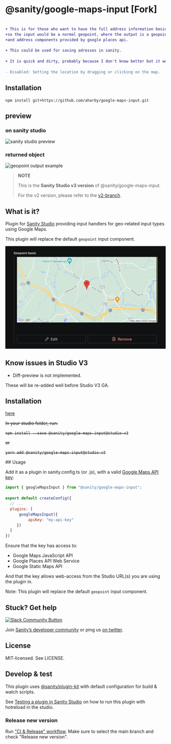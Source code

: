
# @sanity/google-maps-input [Fork]

```diff

+ This is for those who want to have the full address information besides the coordinates.
+so the input would be a normal geopoint, where the output is a geopoint plus formated address
+and address components provided by google places api.

+ This could be used for saving adresses in sanity.

+ It is quick and dirty, probably because I don't know better but it works and it's very useful if that's what you're looking for. 

- Disabled: Setting the location by dragging or clicking on the map.
```
## Installation
```
npm install git+https://github.com/aharby/google-maps-input.git
```
## preview
### on sanity studio
![sanity studio preview](https://user-images.githubusercontent.com/29491809/198886716-25fc0898-027e-416c-8fef-6c74ea7cc678.png)

### returned object
![geopoint output example](https://user-images.githubusercontent.com/29491809/198886583-f005b3f4-4049-4cb3-b351-06f5a2598f25.png)

> **NOTE**
>
> This is the **Sanity Studio v3 version** of @sanity/google-maps-input.
>
> For the v2 version, please refer to the [v2-branch](https://github.com/sanity-io/sanity/tree/next/packages/%40sanity/google-maps-input).

## What is it? 
Plugin for [Sanity Studio](https://www.sanity.io) providing input handlers for geo-related input types using Google Maps.

This plugin will replace the default `geopoint` input component.

![Google maps input](assets/google-maps-input.png)

## Know issues in Studio V3

* Diff-preview is not implemented.

These will be re-added well before Studio V3 GA.

## Installation

[here](https://github.com/aharby/google-maps-input/edit/main/README.md#installation)

<del>
In your studio folder, run:

```
npm install --save @sanity/google-maps-input@studio-v3
```

or

```
yarn add @sanity/google-maps-input@studio-v3
```
</del>
## Usage

Add it as a plugin in sanity.config.ts (or .js), with a valid [Google Maps API key](https://developers.google.com/maps/documentation/javascript/get-api-key):

```js
import { googleMapsInput } from "@sanity/google-maps-input";

export default createConfig({
  // ...
  plugins: [
      googleMapsInput({
          apiKey: "my-api-key"
     })
  ] 
})
```
Ensure that the key has access to:
* Google Maps JavaScript API
* Google Places API Web Service
* Google Static Maps API

And that the key allows web-access from the Studio URL(s) you are using the plugin in. 

Note: This plugin will replace the default `geopoint` input component.

## Stuck? Get help

[![Slack Community Button](https://slack.sanity.io/badge.svg)](https://slack.sanity.io/)

Join [Sanity’s developer community](https://slack.sanity.io) or ping us [on twitter](https://twitter.com/sanity_io).

## License

MIT-licensed. See LICENSE.

## Develop & test

This plugin uses [@sanity/plugin-kit](https://github.com/sanity-io/plugin-kit)
with default configuration for build & watch scripts.

See [Testing a plugin in Sanity Studio](https://github.com/sanity-io/plugin-kit#testing-a-plugin-in-sanity-studio)
on how to run this plugin with hotreload in the studio.

### Release new version

Run ["CI & Release" workflow](https://github.com/sanity-io/google-maps-input/actions/workflows/main.yml).
Make sure to select the main branch and check "Release new version".
